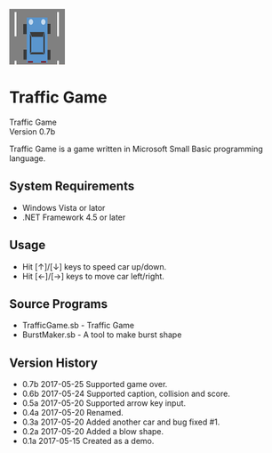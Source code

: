 ![icon](img/icon.png)

# Traffic Game
Traffic Game<br>
Version 0.7b

Traffic Game is a game written in Microsoft Small Basic programming language.

## System Requirements
- Windows Vista or lator
- .NET Framework 4.5 or later

## Usage
- Hit [↑]/[↓] keys to speed car up/down.
- Hit [←]/[→] keys to move car left/right.

## Source Programs
- TrafficGame.sb - Traffic Game
- BurstMaker.sb - A tool to make burst shape

## Version History
- 0.7b 2017-05-25 Supported game over.
- 0.6b 2017-05-24 Supported caption, collision and score.
- 0.5a 2017-05-20 Supported arrow key input.
- 0.4a 2017-05-20 Renamed.
- 0.3a 2017-05-20 Added another car and bug fixed #1.
- 0.2a 2017-05-20 Added a blow shape.
- 0.1a 2017-05-15 Created as a demo.
